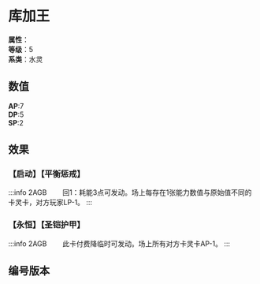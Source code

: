 <script setup>
let list = [
    { number: "2AGB-007", url: "/packs/2AGB" }
]
</script>

# 库加王

**属性**：<CardAttribute text="水"/><br>
**等级**：5<br>
**系类**：水灵

## 数值

**AP**:7<br>
**DP**:5<br>
**SP**:2

## 效果

### 【启动】【平衡惩戒】

:::info 2AGB
&emsp;&emsp;回1：耗能3点可发动。场上每存在1张能力数值与原始值不同的卡灵卡，对方玩家LP-1。
:::

### 【永恒】【圣铠护甲】

:::info 2AGB
&emsp;&emsp;此卡付费降临时可发动。场上所有对方卡灵卡AP-1。
:::

## 编号版本

<CardNumberBox :list="list"/>